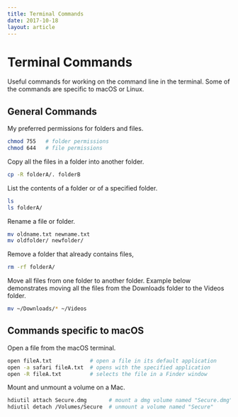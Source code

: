 ```yaml
---
title: Terminal Commands
date: 2017-10-18
layout: article
---
```


# Terminal Commands

Useful commands for working on the command line in the terminal. Some of the
commands are specific to macOS or Linux.

## General Commands

My preferred permissions for folders and files.

```bash
chmod 755   # folder permissions
chmod 644   # file permissions
```

Copy all the files in a folder into another folder.

```bash
cp -R folderA/. folderB
```

List the contents of a folder or of a specified folder.

```bash
ls
ls folderA/
```

Rename a file or folder.

```bash
mv oldname.txt newname.txt
mv oldfolder/ newfolder/
```

Remove a folder that already contains files,

```bash
rm -rf folderA/
```

Move all files from one folder to another folder. Example below demonstrates
moving all the files from the Downloads folder to the Videos folder.

```bash
mv ~/Downloads/* ~/Videos
```

## Commands specific to macOS

Open a file from the macOS terminal.

```bash
open fileA.txt            # open a file in its default application
open -a safari fileA.txt  # opens with the specified application
open -R fileA.txt         # selects the file in a Finder window
```

Mount and unmount a volume on a Mac.

```bash
hdiutil attach Secure.dmg       # mount a dmg volume named "Secure.dmg"
hdiutil detach /Volumes/Secure  # unmount a volume named "Secure"
```

